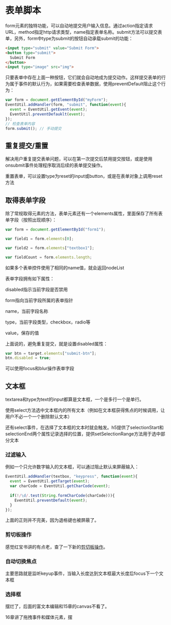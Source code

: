# 表单脚本

form元素的独特功能，可以自动地提交用户输入信息。通过action指定请求URL，method指定http请求类型，name指定表单名称。submit方法可以提交表单，另外，form中type为submit的按钮自动承载submit的功能：

```html
<input type="submit" value="Submit Form">
<button type="submit">
  Submit Form
</button>
<input type="image" src="img">
```

只要表单中存在上面一种按钮，它们就会自动地成为提交动作。这样提交表单的行为属于事件的默认行为，如果需要检查表单数据，使用preventDefault阻止这个行为：

```js
var form = document.getElementById("myForm");
EventUtil.addHandler(form, "submit", function(event){
  event = EventUtil.getEvent(event);
  EventUtil.preventDefauklt(event);
});
// 检查表单内容
form.submit(); // 手动提交
```

## 重复提交/重置

解决用户重复提交表单问题，可以在第一次提交后禁用提交按钮，或是使用onsubmit事件处理程序取消后续的表单提交操作。

重置表单，可以设置type为reset的input或button，或是在表单对象上调用reset方法

## 取得表单字段

除了常规取得元素的方法，表单元素还有一个elements属性，里面保存了所有表单字段（按照出现顺序）：

```js
var form = document.getElementById("form1");

var field1 = form.elements[0];

var field2 = form.elements["textbox1"];

var fieldCount = form.elements.length;
```

如果多个表单控件使用了相同的name值，就会返回nodeList

表单字段拥有如下属性：

disabled指示当前字段是否禁用

form指向当前字段所属的表单指针

name，当前字段名称

type，当前字段类型，checkbox，radio等

value，保存的值

上面说的，避免重复提交，就是设置disabled属性：

```js
var btn = target.elements["submit-btn"];
btn.disabled = true;
```

可以使用focus和blur操作表单字段

## 文本框

textarea和type为text的input都算是文本框，一个是多行一个是单行。

使用select方法选中文本框内的所有文本（例如在文本框获得焦点的时候调用，让用户不必一个一个删除默认文本）

还有select事件，在选择了文本框的文本时就会触发。h5提供了selectionStart和selectionEnd两个属性记录选择的位置，提供setSelectionRange方法用于选中部分文本

### 过滤输入

例如一个只允许数字输入的文本框，可以通过阻止默认来屏蔽输入：

```js
EventUtil.addHandler(textbox, "keypress", function(event){
  event = EventUtil.getTarget(event);
  var charCode = EventUtil.getCharCode(event);
  
  if(!/\d/.test(String.formCharCode(charCode))){
    EventUtil.preventDefault(event);
  }
});
```

上面的正则并不完美，因为退格键也被屏蔽了。

### 剪切板操作

感觉红宝书讲的有点老，查了一下新的[剪切板操作](https://www.ruanyifeng.com/blog/2021/01/clipboard-api.html)。

### 自动切换焦点

主要思路就是监听keyup事件，当输入长度达到文本框最大长度后focus下一个文本框

### 选择框

摆烂了，后面的富文本编辑和15章的canvas不看了。

16章讲了拖拽事件和媒体元素，摆